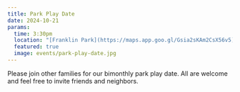 ```yaml
---
title: Park Play Date
date: 2024-10-21
params:
  time: 3:30pm
  location: "[Franklin Park](https://maps.app.goo.gl/Gsia2sKAm2CsX56v5)"
  featured: true
  image: events/park-play-date.jpg
---
```


Please join other families for our bimonthly park play date. All are welcome and feel free to invite friends and neighbors.
